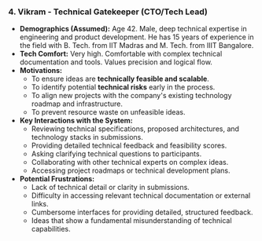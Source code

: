 ### 4. Vikram - Technical Gatekeeper (CTO/Tech Lead)

* **Demographics (Assumed):** Age 42. Male, deep technical expertise in engineering and product development. He has 15 years of experience in the field with B. Tech. from IIT Madras and M. Tech. from IIIT Bangalore.
* **Tech Comfort:** Very high. Comfortable with complex technical documentation and tools. Values precision and logical flow.
* **Motivations:**
    * To ensure ideas are **technically feasible and scalable**.
    * To identify potential **technical risks** early in the process.
    * To align new projects with the company's existing technology roadmap and infrastructure.
    * To prevent resource waste on unfeasible ideas.
* **Key Interactions with the System:**
    * Reviewing technical specifications, proposed architectures, and technology stacks in submissions.
    * Providing detailed technical feedback and feasibility scores.
    * Asking clarifying technical questions to participants.
    * Collaborating with other technical experts on complex ideas.
    * Accessing project roadmaps or technical development plans.
* **Potential Frustrations:**
    * Lack of technical detail or clarity in submissions.
    * Difficulty in accessing relevant technical documentation or external links.
    * Cumbersome interfaces for providing detailed, structured feedback.
    * Ideas that show a fundamental misunderstanding of technical capabilities.
